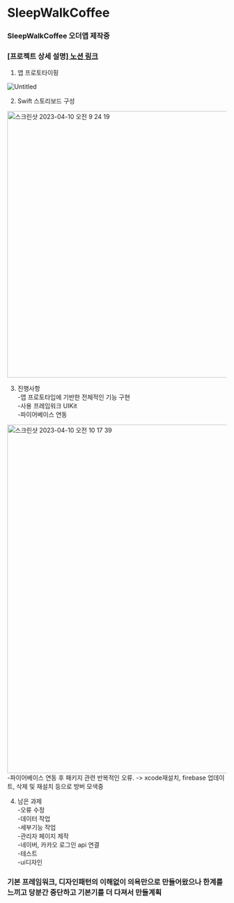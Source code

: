 # SleepWalkCoffee
### SleepWalkCoffee 오더앱 제작중
### [프로젝트 상세 설명][ 노션 링크 ](https://steep-jaw-d1c.notion.site/iOS-SleepWalkCoffee-App-b860ee4f947e40b1b5ec7ade914d933f)

1. 앱 프로토타이핑

![Untitled](https://user-images.githubusercontent.com/76980015/230806594-a509f3b0-566c-4466-893e-f6104ebbeb07.png)

2. Swift 스토리보드 구성
<img width="612" alt="스크린샷 2023-04-10 오전 9 24 19" src="https://user-images.githubusercontent.com/76980015/230806385-dbc4853d-5d82-4d8b-940c-6cf9d52c14cf.png">

3. 진행사항  
-앱 프로토타입에 기반한 전체적인 기능 구현  
-사용 프레임워크 UIKit  
-파이어베이스 연동  
<img width="800" alt="스크린샷 2023-04-10 오전 10 17 39" src="https://user-images.githubusercontent.com/76980015/230806783-6f42173d-537e-423b-bc2e-550be90932d5.png">  
-파이어베이스 연동 후 패키지 관련 반복적인 오류. -> xcode재설치, firebase 업데이트, 삭제 및 재설치 등으로 방버 모색중

4. 남은 과제  
-오류 수정  
-데이터 작업  
-세부기능 작업  
-관리자 페이지 제작  
-네이버, 카카오 로그인 api 연결  
-테스트  
-ui디자인  

### 기본 프레임워크, 디자인패턴의 이해없이 의욕만으로 만들어왔으나 한계를 느끼고 당분간 중단하고 기본기를 더 다져서 만들계획
